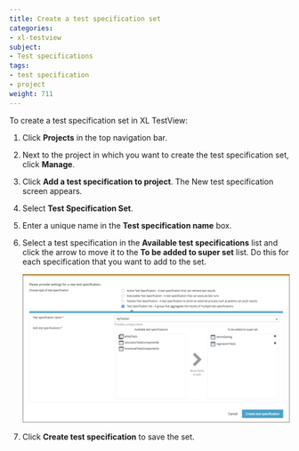 ```yaml
---
title: Create a test specification set
categories:
- xl-testview
subject:
- Test specifications
tags:
- test specification
- project
weight: 711
---
```


To create a test specification set in XL TestView:

1. Click **Projects** in the top navigation bar.
1. Next to the project in which you want to create the test specification set, click **Manage**.
1. Click **Add a test specification to project**. The New test specification screen appears.
1. Select **Test Specification Set**.
1. Enter a unique name in the **Test specification name** box.
1. Select a test specification in the **Available test specifications** list and click the arrow to move it to the **To be added to super set** list. Do this for each specification that you want to add to the set.

    ![New test specification set](images/create-a-test-specification-set.png)

1. Click **Create test specification** to save the set.
